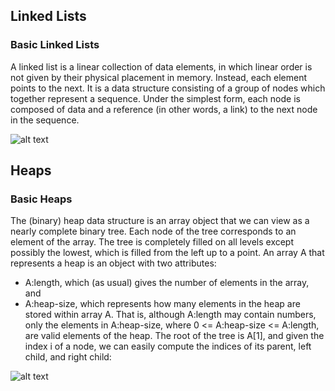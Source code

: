 ## Linked Lists
### Basic Linked Lists

A linked list is a linear collection of data elements, in which linear order is not given by their physical placement in memory. Instead, each element points to the next. It is a data structure consisting of a group of nodes which together represent a sequence. Under the simplest form, each node is composed of data and a reference (in other words, a link) to the next node in the sequence.

![alt text](https://upload.wikimedia.org/wikipedia/commons/thumb/6/6d/Singly-linked-list.svg/408px-Singly-linked-list.svg.png "Linked List")

## Heaps
### Basic Heaps

The (binary) heap data structure is an array object that we can view as a
nearly complete binary tree. Each node of the tree corresponds to an element of the array. The tree is completely filled on all levels except possibly the lowest, which is filled from the left up to a point. An array A that represents a heap is an object with two attributes:

+ A:length, which (as usual) gives the number of elements in the array, and 
+ A:heap-size, which represents how many elements in the heap are stored within array A. That is, although A:length may contain numbers, only the elements
in A:heap-size, where 0 <= A:heap-size <= A:length, are valid elements of the heap. The root of the tree is A[1], and given the index i of a node, we can easily compute the indices of its parent, left child, and right child:

![alt text](https://i1.wp.com/algorithms.tutorialhorizon.com/files/2015/02/Max-Heap.png "Max Heap")
